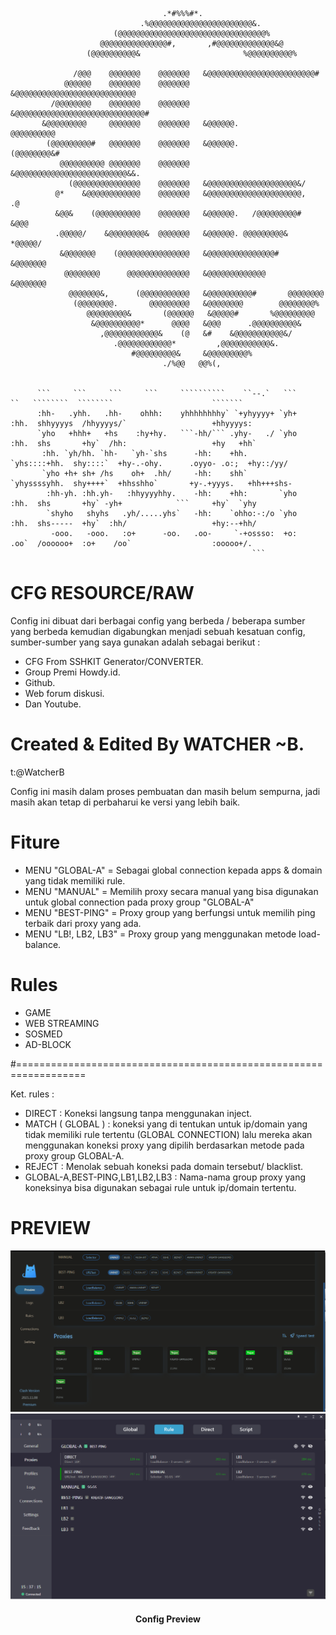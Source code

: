                                                                                                                          
                                      .*#%%%#*.                                                                      
                                 .%@@@@@@@@@@@@@@@@@@@@@@@&.                                                             
                           (@@@@@@@@@@@@@@@@@@@@@@@@@@@@@@@@@%                                                         
                        @@@@@@@@@@@@@@@#,       ,#@@@@@@@@@@@@@&@                                                      
                     (@@@@@@@@@@&                       %@@@@@@@@@@%                                                   
                                                                                                                         
                  /@@@    @@@@@@@    @@@@@@@   &@@@@@@@@@@@@@@@@@@@@@@@@#                                               
                @@@@@@    @@@@@@@    @@@@@@@   &@@@@@@@@@@@@@@@@@@@@@@@@@@@                                             
             /@@@@@@@@    @@@@@@@    @@@@@@@   &@@@@@@@@@@@@@@@@@@@@@@@@@@@@@#                                          
           &@@@@@@@@@     @@@@@@@    @@@@@@@   &@@@@@@.               @@@@@@@@@@                                        
            (@@@@@@@@@#   @@@@@@@    @@@@@@@   &@@@@@@.             (@@@@@@@@&#                                         
               @@@@@@@@@@ @@@@@@@    @@@@@@@   &@@@@@@@@@@@@@@@@@@@@@@@@@&&.                                            
                 (@@@@@@@@@@@@@@@    @@@@@@@   &@@@@@@@@@@@@@@@@@@@@&/                                                  
              @*    &@@@@@@@@@@@@    @@@@@@@   &@@@@@@@@@@@@@@@@@@@@@,     .@                                           
              &@@&    (@@@@@@@@@@    @@@@@@@   &@@@@@@.   /@@@@@@@@@#    &@@@                                           
              .@@@@@/    &@@@@@@@@&  @@@@@@@   &@@@@@@. @@@@@@@@@&    *@@@@@/                                           
               &@@@@@@@    (@@@@@@@@@@@@@@@@   &@@@@@@@@@@@@@@@#    &@@@@@@@                                            
                @@@@@@@@      @@@@@@@@@@@@@@   &@@@@@@@@@@@@@      &@@@@@@@                                             
                 @@@@@@@&,      (@@@@@@@@@@@   &@@@@@@@@@@#       @@@@@@@@                                              
                  (@@@@@@@@.       @@@@@@@@@   &@@@@@@@@        @@@@@@@@%                                               
                     @@@@@@@@@&       (@@@@@@   &@@@@@#       %@@@@@@@@@                                                 
                      &@@@@@@@@@@*      @@@@   &@@@      .@@@@@@@@@@&                                                   
                        ,@@@@@@@@@@@@&    (@   &#    &@@@@@@@@@@@&/                                                     
                           .@@@@@@@@@@@@*         ,@@@@@@@@@@@&.                                                        
                               #@@@@@@@@@&     &@@@@@@@@@%                                                             
                                      ./%@@   @@%(,                                                                    

                                                                                                                                                    
          ```     ```     ```     ```     ``````````    ``--.`   ```     ``   ````````  ````````                      ```````                            
          :hh-   .yhh.   .hh-    ohhh:    yhhhhhhhhy` `+yhyyyy+ `yh+    :hh.  shhyyyys  /hhyyyys/`                   +hhyyyys:                          
          `yho   +hhh+   +hs    :hy+hy.   ```-hh/``` .yhy-   ./ `yho    :hh.  shs       +hy`  /hh:                   +hy   +hh`                         
           :hh. `yh/hh. `hh-   `yh-`shs      -hh:    +hh.       `yhs::::+hh.  shy::::`  +hy-.-ohy.      .oyyo- .o:;  +hy::/yy/                          
           `yho +h+ sh+ /hs    oh+  .hh/     -hh:    shh`       `yhyssssyhh.  shy++++`  +hhsshho`       +y-.+yyys.   +hh+++shs-                         
            :hh-yh. :hh.yh-   :hhyyyyhhy.    -hh:    +hh:       `yho    :hh.  shs       +hy` -yh+            ```     +hy`  `yhy                         
            `shyho   shyhs   .yh/.....yhs`   -hh:    `ohho:-:/o `yho    :hh.  shs-----  +hy`  :hh/                   +hy:--+hh/                         
             -ooo.   -ooo.   :o+      -oo.   .oo-     `-+ossso:  +o:    .oo`  /oooooo+  :o+    /oo`                  :ooooo+/.                          
                                                          ```                                                                                         


# CFG RESOURCE/RAW 

Config ini dibuat dari berbagai config yang berbeda / beberapa sumber yang berbeda kemudian digabungkan menjadi sebuah kesatuan config, sumber-sumber yang saya gunakan adalah sebagai berikut :
- CFG From SSHKIT Generator/CONVERTER.
- Group Premi Howdy.id. 
- Github.
- Web forum diskusi.
- Dan Youtube.


# Created & Edited By WATCHER ~B.

t:@WatcherB 

Config ini masih dalam proses pembuatan dan masih belum sempurna, jadi masih akan tetap di perbaharui ke versi yang lebih baik.

# Fiture

- MENU "GLOBAL-A" = Sebagai global connection kepada apps & domain yang tidak memiliki rule.
- MENU "MANUAL" = Memilih proxy secara manual yang bisa digunakan untuk global connection pada proxy group "GLOBAL-A"
- MENU "BEST-PING" = Proxy group yang berfungsi untuk memilih ping terbaik dari proxy yang ada.
- MENU "LB!, LB2, LB3" = Proxy group yang menggunakan metode load-balance.

# Rules

- GAME
- WEB STREAMING
- SOSMED
- AD-BLOCK

#==================================================================

 Ket. rules :
- DIRECT :
           Koneksi langsung tanpa menggunakan inject. 
- MATCH ( GLOBAL ) : 
           koneksi yang di tentukan untuk ip/domain yang tidak memiliki rule tertentu (GLOBAL CONNECTION)
           lalu mereka akan menggunakan koneksi proxy yang dipilih berdasarkan metode pada proxy group GLOBAL-A.
- REJECT : 
           Menolak sebuah koneksi pada domain tersebut/ blacklist.
- GLOBAL-A,BEST-PING,LB1,LB2,LB3 : 
           Nama-nama group proxy yang koneksinya bisa digunakan sebagai rule untuk ip/domain tertentu.
# PREVIEW

<p align="center">
  <img src="https://github.com/00grezt/CLASH-CF_v7-FIX3/blob/main/PREVIEW.png" width="auto" title="CFG PREVIEW IMG 1">
  <img src="https://github.com/00grezt/CLASH-CF_v7-FIX3/blob/main/PREVIEW2.png" width="auto" title="CFG PREVIEW IMG 2">
  <h4 align="center"> Config Preview </h4>
</p>
